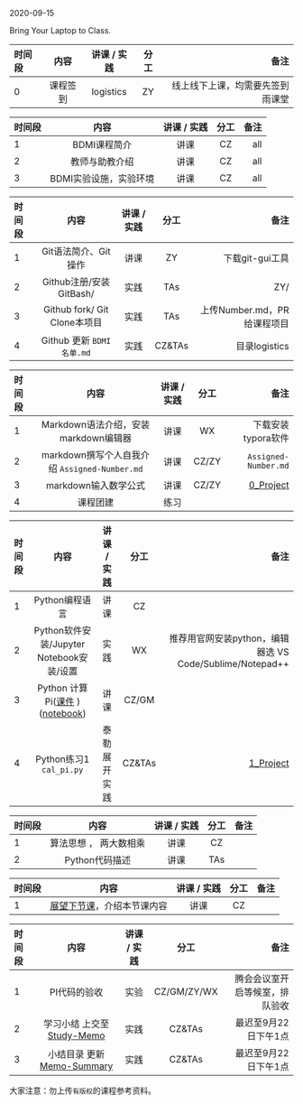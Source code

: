 2020-09-15

Bring Your Laptop to Class. 

|时间段     |  内容    | 讲课 / 实践     |  分工  |   备注       |
| :---      |   :----:    |   :----:    |    :----:    |       ---:   |
|   0       | 课程签到     |  logistics   |     ZY     |   线上线下上课，均需要先签到雨课堂     |



|时间段     |  内容    | 讲课 / 实践     |  分工  |   备注       |
| :---      |   :----:    |   :----:    |    :----:    |       ---:   |
|   1       | BDMI课程简介    | 讲课    |     CZ     |   all     |
|   2       | 教师与助教介绍    | 讲课    |     CZ     |   all     |
|   3       | BDMI实验设施，实验环境    | 讲课    |     CZ     |   all     |



|时间段     |  内容    | 讲课 / 实践     |  分工  | 备注       |
| :---      |   :----:    |   :----:    |    :----:    |       ---: |
|   1       | Git语法简介、Git操作     |  讲课    |    ZY     |  下载git-gui工具  |
|   2       | Github注册/安装GitBash/   |  实践    |    TAs     |    ZY/    |
|   3       | Github fork/ Git Clone本项目     |  实践    |    TAs     |  上传Number.md，PR给课程项目      |
|   4       | Github 更新 ``BDMI名单.md``     |  实践    |    CZ&TAs     |  目录logistics   |


|时间段     |  内容    | 讲课 / 实践     |  分工  | 备注       |
| :---      |   :----:    |   :----:    |    :----:    |       ---: |
|   1       | Markdown语法介绍，安装markdown编辑器  |  讲课    |   WX     | 下载安装typora软件    |
|   2       | markdown撰写个人自我介绍 ``Assigned-Number.md``  |  讲课    |     CZ/ZY     |   ``Assigned-Number.md``      |
|   3       | markdown输入数学公式  |  讲课    |     CZ/ZY     |   [0_Project](../../Course-Projects/0_Project)      |
|   4       | 课程团建 |   练习    |            |          |




|时间段     |  内容    | 讲课 / 实践     |  分工  | 备注       |
| :---      |   :----:    |   :----:    |    :----:    |       ---: |
|   1       | Python编程语言     |  讲课    |    CZ    |          |
|   2       | Python软件安装/Jupyter Notebook安装/设置     |  实践    |   WX    |   推荐用官网安装python，编辑器选 VS Code/Sublime/Notepad++     |
|   3       | Python 计算Pi([课件](https://github.com/saturn-lab/BDMI-2020S/blob/master/Part1/WW1/lectures/%E5%9C%86%E5%91%A8%E7%8E%87%E8%AE%A1%E7%AE%97.pdf) )([notebook](https://github.com/saturn-lab/BDMI-2020S/blob/master/Computing/Python3/PI_Python/calculate_pi.ipynb))     |  讲课    |     CZ/GM     |         |
|   4       | Python练习1  ``cal_pi.py``    |  泰勒展开 实践    |     CZ&TAs     |    [1_Project](../../Course-Projects/1_Project)     |



|时间段     |  内容    | 讲课 / 实践     |  分工  | 备注       |
| :---      |   :----:    |   :----:    |    :----:    |       ---: |
|   1      | 算法思想 ， 两大数相乘   |  讲课    |     CZ     |         |
|   2      | Python代码描述   |  讲课    |     TAs     |         |



|时间段     |  内容    | 讲课 / 实践     |  分工  |   备注       |
| :---      |   :----:    |   :----:    |    :----:    |       ---:   |
|   1      | [展望下节课](../WW2/WW2-Plan.md)，介绍本节课内容     |  讲课    |     CZ     |         |


|时间段     |  内容    | 讲课 / 实践     |  分工  | 备注       |
| :---      |   :----:    |   :----:    |    :----:    |       ---: |
|   1      | PI代码的验收     |  实验   |     CZ/GM/ZY/WX     |    腾会会议室开启等候室，排队验收     |
|   2      | 学习小结 上交至[Study-Memo](../../Memos/Study-Memo)    |  实践    |     CZ&TAs     |   最迟至9月22日下午1点      |
|   3      | 小结目录 更新 [Memo-Summary](../../Memos/Memo-Summary)  |  实践    |     CZ&TAs     |   最迟至9月22日下午1点      |



大家注意：勿上传``有版权``的课程参考资料。

